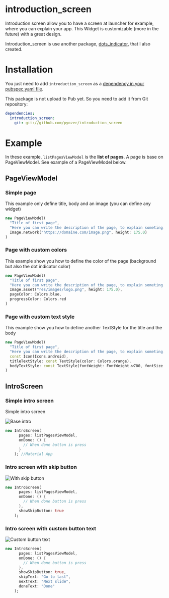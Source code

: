 # introduction_screen

Introduction screen allow you to have a screen at launcher for example, where you can explain your app.
This Widget is customizable (more in the future) with a great design.

Introduction_screen is use another package, [dots_indicator](https://github.com/Pyozer/dots_indicator), that I also created.

# Installation

You just need to add `introduction_screen` as a [dependency in your pubspec.yaml file](https://flutter.io/using-packages/).

This package is not upload to Pub yet.
So you need to add it from Git repository:
```yaml
dependencies:
  introduction_screen:
    git: git://github.com/pyozer/introduction_screen
```

# Example

In these example, `listPagesViewModel` is the **list of pages**. A page is base on PageViewModel. See example of a PageViewModel below.

## PageViewModel

### Simple page

This example only define title, body and an image (you can define any widget)
```dart
new PageViewModel(
  "Title of first page",
  "Here you can write the description of the page, to explain someting...",
  Image.network("https://domaine.com/image.png", height: 175.0)
)
```

### Page with custom colors

This example show you how to define the color of the page (background but also the dot indicator color)
```dart
new PageViewModel(
  "Title of first page",
  "Here you can write the description of the page, to explain someting...",
  Image.asset("res/images/logo.png", height: 175.0),
  pageColor: Colors.blue,
  progressColor: Colors.red
)
```

### Page with custom text style

This example show you how to define another TextStyle for the title and the body
```dart
new PageViewModel(
  "Title of first page",
  "Here you can write the description of the page, to explain someting...",
  const Icon(Icons.android),
  titleTextStyle: const TextStyle(color: Colors.orange),
  bodyTextStyle: const TextStyle(fontWeight: FontWeight.w700, fontSize: 20.0)
)
```

## IntroScreen

### Simple intro screen

Simple intro screen

![Base intro](https://raw.githubusercontent.com/Pyozer/introduction_screen/master/demo/normal.gif)

```dart
new IntroScreen(
      pages: listPagesViewModel,
      onDone: () {
        // When done button is press
      }
    ); //Material App
```

### Intro screen with skip button

![With skip button](https://raw.githubusercontent.com/Pyozer/introduction_screen/master/demo/skip.gif)

```dart
new IntroScreen(
      pages: listPagesViewModel,
      onDone: () {
        // When done button is press
      },
      showSkipButton: true
    ); 
```

### Intro screen with custom button text

![Custom button text](https://raw.githubusercontent.com/Pyozer/introduction_screen/master/demo/buttons.gif)

```dart
new IntroScreen(
      pages: listPagesViewModel,
      onDone: () {
        // When done button is press
      },
      showSkipButton: true,
      skipText: "Go to last",
      nextText: "Next slide",
      doneText: "Done"
    ); 
```
